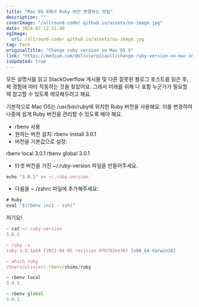 ```yaml
---
title: "Mac OS X에서 Ruby 버전 변경하는 방법"
description: ""
coverImage: "/allround-coder.github.io/assets/no-image.jpg"
date: 2024-07-12 21:40
ogImage: 
  url: /allround-coder.github.io/assets/no-image.jpg
tag: Tech
originalTitle: "Change ruby version on Mac OS X"
link: "https://medium.com/@olivierpicault/change-ruby-version-on-mac-os-98c800a85d6d"
isUpdated: true
---
```





모든 설명서를 읽고 StackOverflow 게시물 및 다른 잘못된 블로그 포스트를 읽은 후, 제 경험에 따라 작동하는 것을 찾았어요. 그래서 미래를 위해 나 포함 누군가가 필요할 때 참고할 수 있도록 메모해두려고 해요.

기본적으로 Mac OS는 /usr/bin/ruby에 위치한 Ruby 버전을 사용해요. 이를 변경하여 나중에 쉽게 Ruby 버전을 관리할 수 있도록 해야 해요.

- rbenv 사용
- 원하는 버전 설치: rbenv install 3.0.1
- 버전을 기본값으로 설정:


rbenv local 3.0.1
rbenv global 3.0.1


<div class="content-ad"></div>

- 타겟 버전을 가진 ~/.ruby-version 파일을 만들어주세요.

```js
echo "3.0.1" >> ~/.ruby-version
```

- 다음을 ~./zshrc 파일에 추가해주세요:

```js
# Ruby
eval "$(rbenv init - zsh)"
```

<div class="content-ad"></div>

저기요!

```js
~ cat ~/.ruby-version
3.0.1

~ ruby -v
ruby 3.0.1p64 (2021-04-05 revision 0fb782ee38) [x86_64-darwin20]

~ which ruby
/Users/olivier/.rbenv/shims/ruby

~ rbenv local
3.0.1

~ rbenv global
3.0.1
```